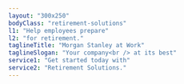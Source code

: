 ```yaml
---
layout: "300x250"
bodyClass: "retirement-solutions"
l1: "Help employees prepare"
l2: "for retirement."
taglineTitle: "Morgan Stanley at Work"
taglineSlogan: "Your company<br /> at its best"
service1: "Get started today with"
service2: "Retirement Solutions."
---
```

